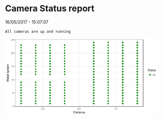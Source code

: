 Camera Status report
================
16/05/2017 - 15:07:07

    All cameras are up and running

![](camreport_files/figure-markdown_github/unnamed-chunk-2-1.png)
